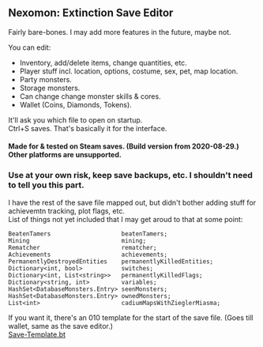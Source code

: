 Nexomon: Extinction Save Editor
---

Fairly bare-bones. I may add more features in the future, maybe not.

You can edit:
- Inventory, add/delete items, change quantities, etc.
- Player stuff incl. location, options, costume, sex, pet, map location.
- Party monsters.
- Storage monsters.
- Can change change monster skills & cores.
- Wallet (Coins, Diamonds, Tokens).

It'll ask you which file to open on startup.<br>
Ctrl+S saves.
That's basically it for the interface.

#### Made for & tested on Steam saves. (Build version from 2020-08-29.) Other platforms are unsupported.

### Use at your own risk, keep save backups, etc. I shouldn't need to tell you this part.

I have the rest of the save file mapped out, but didn't bother adding stuff for achievemtn tracking, plot flags, etc.<br>
List of things not yet included that I may get aroud to that at some point:
```
BeatenTamers                    beatenTamers;
Mining                          mining;
Rematcher                       rematcher;
Achievements                    achievements;
PermanentlyDestroyedEntities    permanentlyKilledEntities;
Dictionary<int, bool>           switches;
Dictionary<int, List<string>>   permanentlyKilledFlags;
Dictionary<string, int>         variables;
HashSet<DatabaseMonsters.Entry> seenMonsters;
HashSet<DatabaseMonsters.Entry> ownedMonsters;
List<int>                       cadiumMapsWithZieglerMiasma;
```

If you want it, there's an 010 template for the start of the save file. (Goes till wallet, same as the save editor.)<br>
[Save-Template.bt](Save-Template.bt)